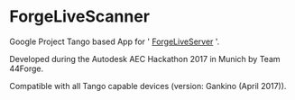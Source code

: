 # ForgeLiveScanner
Google Project Tango based App for ' [ForgeLiveServer](https://github.com/PhilWestner/ForgeLiveServer) '.

Developed during the Autodesk AEC Hackathon 2017 in Munich by Team 44Forge.

Compatible with all Tango capable devices (version: Gankino (April 2017)).